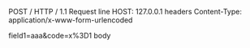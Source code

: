 POST / HTTP / 1.1                                    Request line
HOST: 127.0.0.1                                      headers
Content-Type: application/x-www-form-urlencoded

field1=aaa&code=x%3D1                                body


